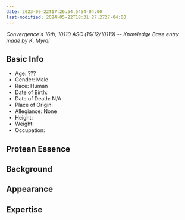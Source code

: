 ```yaml
---
date: 2023-09-22T17:26:54.5454-04:00
last-modified: 2024-05-22T18:31:27.2727-04:00
---
```

*Convergence's 16th, 10110 ASC (16/12/10110) -- Knowledge Base entry made by K. Myrai*
## Basic Info
- Age: ???
- Gender: Male
- Race: Human
- Date of Birth: 
- Date of Death: N/A
- Place of Origin: 
- Allegiance: None
- Height: 
- Weight:
- Occupation: 

## Protean Essence

## Background

## Appearance

## Expertise